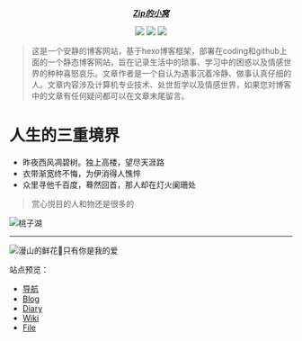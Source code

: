 <p align=center style="font-weight: bold"><i><b><u>Zip的小窝</i></b></u></a></p>
<p align=center>
<img src="https://travis-ci.com/ourfor/ourfor.github.io.svg?branch=master">
<a href="https://github.com/ourfor/ourfor.github.io/stargazers"><img src="https://img.shields.io/github/stars/ourfor/ourfor.github.io.svg"></a>
<a href="https://github.com/ourfor/ourfor.github.io/issues"><img src="https://img.shields.io/github/issues/ourfor/ourfor.github.io.svg"></a>
</p>

> 这是一个安静的博客网站，基于hexo博客框架，部署在coding和github上面的一个静态博客网站，旨在记录生活中的琐事、学习中的困惑以及情感世界的种种喜怒哀乐。文章作者是一个自认为遇事沉着冷静、做事认真仔细的人。文章内容涉及计算机专业技术、处世哲学以及情感世界，如果您对博客中的文章有任何疑问都可以在文章末尾留言。

# 人生的三重境界

- 昨夜西风凋碧树。独上高楼，望尽天涯路
- 衣带渐宽终不悔，为伊消得人憔悴
- 众里寻他千百度，蓦然回首，那人却在灯火阑珊处

> 赏心悦目的人和物还是很多的

![桃子湖](https://i.loli.net/2018/10/06/5bb815d8e14fd.jpg)

---

![漫山的鲜花💐只有你是我的爱](https://i.loli.net/2018/10/28/5bd5357e34b07.jpg)

站点预览：
- [导航](https://ourfor.top)
- [Blog](https://blog.ourfor.top)
- [Diary](https://diary.ourfor.top)
- [Wiki](http://wiki.ourfor.top)
- [File](https://file.ourfor.top)
